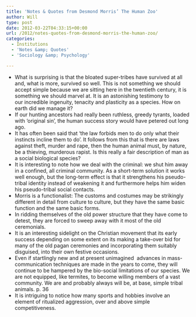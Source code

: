 ```yaml
---
title: 'Notes & Quotes from Desmond Morris’ The Human Zoo'
author: Will
type: post
date: 2012-03-22T04:33:15+00:00
url: /2012/notes-quotes-from-desmond-morris-the-human-zoo/
categories:
  - Institutions
  - 'Notes &amp; Quotes'
  - 'Sociology &amp; Psychology'

---
```

  * What is surprising is that the bloated super-tribes have survived at all and, what is more, survived so well. This is not something we should accept simple because we are sitting here in the twentieth century, it is something we should marvel at. It is an astonishing testimony to our incredible ingenuity, tenacity and plasticity as a species. How on earth did we manage it?
  * If our hunting ancestors had really been ruthless, greedy tyrants, loaded with &#8216;original sin&#8217;, the human success story would have petered out long ago.
  * It has often been said that &#8216;the law forbids men to do only what their instincts incline them to do&#8217;. It follows from this that is there are laws against theft, murder and rape, then the human animal must, by nature, be a thieving, murderous rapist. Is this really a fair description of man as a social biological species?
  * It is interesting to note how we deal with the criminal: we shut him away in a confined, all criminal community. As a short-term solution it works well enough, but the long-term effect is that it strengthens his pseudo-tribal identity instead of weakening it and furthermore helps him widen his pseudo-tribal social contacts.
  * Morris is a functionalist: The customs and costumes may be strikingly different in detail from culture to culture, but they have the same basic function and the same basic forms.
  * In ridding themselves of the old power structure that they have come to detest, they are forced to sweep away with it most of the old ceremonials.
  * It is an interesting sidelight on the Christian movement that its early success depending on some extent on its making a take-over bid for many of the old pagan ceremonies and incorporating them suitably disguised, into their own festive occasions.
  * Even if startlingly new and at present unimagined  advances in mass-communication techniques are made in the years to come, they will continue to be hampered by the bio-social limitations of our species. We are not equipped, like termites, to become willing members of a vast community. We are and probably always will be, at base, simple tribal animals. p. 36
  * It is intriguing to notice how many sports and hobbies involve an element of ritualized aggression, over and above simple competitiveness.